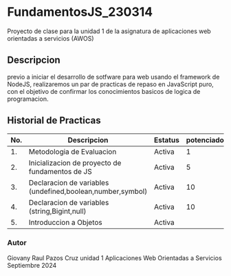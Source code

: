 # FundamentosJS_230314
Proyecto de clase para la unidad 1 de la asignatura de aplicaciones web orientadas  a servicios (AWOS)
## Descripcion 
previo a iniciar el desarrollo de sotfware para web usando el framework de NodeJS, realizaremos
un par de practicas de repaso en JavaScript puro, con el objetivo de confirmar los conocimientos 
basicos de logica de programacion.

## Historial de Practicas 

|No.|Descripcion|Estatus|potenciadores|
|--|--|--|--|
|1.|Metodologia de Evaluacion|Activa|1|
|2.|Inicializacion de proyecto de fundamentos de JS|Activa|5|
|3.|Declaracion de variables (undefined,boolean,number,symbol) |Activa|10|
|4.|Declaracion de variables (string,Bigint,null)|Activa|10|
|5.|Introduccion a Objetos|Activa||


### Autor
Giovany Raul Pazos Cruz
unidad 1 
Aplicaciones Web Orientadas a Servicios 
Septiembre 2024